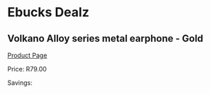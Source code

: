 
# Ebucks Dealz
## Volkano Alloy series metal earphone - Gold
[Product Page](https://www.ebucks.com/web/shop/productSelected.do?prodId=1195823577&catId=714972256)

Price: R79.00

Savings: 


	